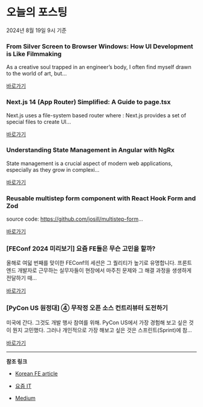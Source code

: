 # 오늘의 포스팅 
2024년 8월 19일 9시 기준 

### From Silver Screen to Browser Windows: How UI Development is Like Filmmaking 

 As a creative soul trapped in an engineer’s body, I often find myself drawn to the world of art, but... 

 [바로가기](https://medium.com/m/signin?actionUrl=https%3A%2F%2Fmedium.com%2F_%2Fbookmark%2Fp%2F9f81f01edda6&operation=register&redirect=https%3A%2F%2Fmedium.com%2F%40shyam_V%2Ffrom-silver-screen-to-browser-windows-how-ui-development-is-like-filmmaking-9f81f01edda6&source=---------0-84----------reactjs------bookmark_preview----2c757588_b382_470d_9de6_eb5d30c0c437-------) 

### Next.js 14 (App Router) Simplified: A Guide to page.tsx 

 Next.js uses a file-system based router where : Next.js provides a set of special files to create UI... 

 [바로가기](https://medium.com/m/signin?actionUrl=https%3A%2F%2Fmedium.com%2F_%2Fbookmark%2Fp%2F233131ec039b&operation=register&redirect=https%3A%2F%2Fmedium.com%2F%40sagarpatil23399%2Fnext-js-14-app-router-simplified-a-guide-to-page-tsx-233131ec039b&source=---------0-84----------nextjs------bookmark_preview----4aa7cac5_823d_44ea_ae56_da90107df319-------) 

### Understanding State Management in Angular with NgRx 

 State management is a crucial aspect of modern web applications, especially as they grow in complexi... 

 [바로가기](https://medium.com/m/signin?actionUrl=https%3A%2F%2Fmedium.com%2F_%2Fbookmark%2Fp%2F779ae1b921b8&operation=register&redirect=https%3A%2F%2Fmedium.com%2F%40chittalavenkatakrishna%2Funderstanding-state-management-in-angular-with-ngrx-779ae1b921b8&source=---------0-84----------front_end_development------bookmark_preview----96f75790_30df_4ab4_9b62_82af98e53e54-------) 

### Reusable multistep form component with React Hook Form and Zod 

 source code: https://github.com/josill/multistep-form... 

 [바로가기](https://medium.com/m/signin?actionUrl=https%3A%2F%2Fmedium.com%2F_%2Fbookmark%2Fp%2Fa01cd415d317&operation=register&redirect=https%3A%2F%2Fmedium.com%2F%40josill%2Freusable-multistep-form-component-with-react-hook-form-and-zod-a01cd415d317&source=---------0-84----------react------bookmark_preview----971274a7_f9bf_4c56_a106_ec508abe3960-------) 

### [FEConf 2024 미리보기] 요즘 FE들은 무슨 고민을 할까? 

 올해로 여덟 번째를 맞이한 FEConf의 세션은 그 퀄리티가 높기로 유명합니다. 프론트엔드 개발자로 근무하는 실무자들이 현장에서 마주친 문제와 그 해결 과정을 생생하게 전달하기 때... 

 [바로가기](https://yozm.wishket.com/magazine/detail/2720/) 

### [PyCon US 원정대] ④ 무작정 오픈 소스 컨트리뷰터 도전하기 

 미국에 간다. 그것도 개발 행사 참여를 위해. PyCon US에서 가장 경험해 보고 싶은 것이 뭔지 고민했다. 그러나 개인적으로 가장 해보고 싶은 것은 스프린트(Sprint)에 참... 

 [바로가기](https://yozm.wishket.com/magazine/detail/2718/) 

---

**참조 링크**

- [Korean FE article](https://kofearticle.substack.com) 

- [요즘 IT](https://yozm.wishket.com/magazine) 

- [Medium](https://medium.com) 

